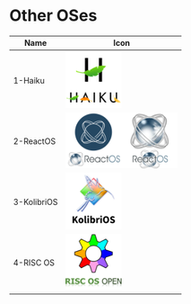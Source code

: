 # Other OSes
Name|Icon
--|--
1-Haiku|<img src="1-Haiku.png" width="100px">
2-ReactOS|<img src="2-ReactOS.png" width="100px"><img src="2-ReactOS-1.png" width="100px">
3-KolibriOS|<img src="3-KolibriOS.png" width="100px">
4-RISC OS|<img src="4-RISC_OS.png" width="100px">
